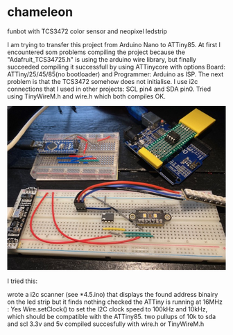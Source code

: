 # chameleon
funbot with TCS3472 color sensor and neopixel ledstrip

I am trying to transfer this project from Arduino Nano to ATTiny85. At first I encountered som problems compiling the project because the "Adafruit_TCS34725.h" is using the arduino wire library, but finally succeeded compiling it successfull by using ATTinycore with options Board: ATTiny/25/45/85(no bootloader) and Programmer: Arduino as ISP. The next problem is that the TCS3472 somehow does not initialise. I use i2c connections that I used in other projects: SCL pin4 and SDA pin0. Tried using TinyWireM.h and wire.h which both compiles OK.

![chameleon](https://github.com/gtmans/chameleon/blob/main/chameleon-breadboard.jpg)

I tried this:

wrote a i2c scanner (see *4.5.ino) that displays the found address binairy on the led strip but it finds nothing
checked the ATTiny is running at 16MHz : Yes
Wire.setClock() to set the I2C clock speed to 100kHz and 10kHz, which should be compatible with the ATTiny85.
two pullups of 10k to sda and scl
3.3v and 5v
compiled succesfully with wire.h or TinyWireM.h
